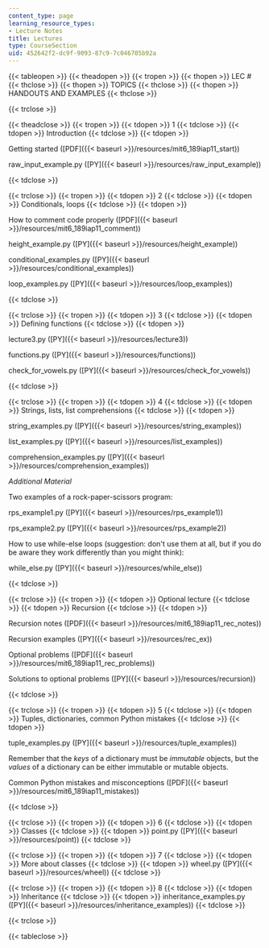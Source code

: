 ```yaml
---
content_type: page
learning_resource_types:
- Lecture Notes
title: Lectures
type: CourseSection
uid: 452642f2-dc9f-9093-87c9-7c046705b92a
---
```


{{< tableopen >}}
{{< theadopen >}}
{{< tropen >}}
{{< thopen >}}
LEC #
{{< thclose >}}
{{< thopen >}}
TOPICS
{{< thclose >}}
{{< thopen >}}
HANDOUTS AND EXAMPLES
{{< thclose >}}

{{< trclose >}}

{{< theadclose >}}
{{< tropen >}}
{{< tdopen >}}
1
{{< tdclose >}}
{{< tdopen >}}
Introduction
{{< tdclose >}}
{{< tdopen >}}


Getting started ([PDF]({{< baseurl >}}/resources/mit6_189iap11_start))

raw\_input\_example.py ([PY]({{< baseurl >}}/resources/raw_input_example))


{{< tdclose >}}

{{< trclose >}}
{{< tropen >}}
{{< tdopen >}}
2
{{< tdclose >}}
{{< tdopen >}}
Conditionals, loops
{{< tdclose >}}
{{< tdopen >}}


How to comment code properly ([PDF]({{< baseurl >}}/resources/mit6_189iap11_comment))

height\_example.py ([PY]({{< baseurl >}}/resources/height_example))

conditional\_examples.py ([PY]({{< baseurl >}}/resources/conditional_examples))

loop\_examples.py ([PY]({{< baseurl >}}/resources/loop_examples))


{{< tdclose >}}

{{< trclose >}}
{{< tropen >}}
{{< tdopen >}}
3
{{< tdclose >}}
{{< tdopen >}}
Defining functions
{{< tdclose >}}
{{< tdopen >}}


lecture3.py ([PY]({{< baseurl >}}/resources/lecture3))

functions.py ([PY]({{< baseurl >}}/resources/functions))

check\_for\_vowels.py ([PY]({{< baseurl >}}/resources/check_for_vowels))


{{< tdclose >}}

{{< trclose >}}
{{< tropen >}}
{{< tdopen >}}
4
{{< tdclose >}}
{{< tdopen >}}
Strings, lists, list comprehensions
{{< tdclose >}}
{{< tdopen >}}


string\_examples.py ([PY]({{< baseurl >}}/resources/string_examples))

list\_examples.py ([PY]({{< baseurl >}}/resources/list_examples))

comprehension\_examples.py ([PY]({{< baseurl >}}/resources/comprehension_examples))

_Additional Material_

Two examples of a rock-paper-scissors program:

rps\_example1.py ([PY]({{< baseurl >}}/resources/rps_example1))

rps\_example2.py ([PY]({{< baseurl >}}/resources/rps_example2))

How to use while-else loops (suggestion: don't use them at all, but if you do be aware they work differently than you might think):

while\_else.py ([PY]({{< baseurl >}}/resources/while_else))


{{< tdclose >}}

{{< trclose >}}
{{< tropen >}}
{{< tdopen >}}
Optional lecture
{{< tdclose >}}
{{< tdopen >}}
Recursion
{{< tdclose >}}
{{< tdopen >}}


Recursion notes ([PDF]({{< baseurl >}}/resources/mit6_189iap11_rec_notes))

Recursion examples ([PY]({{< baseurl >}}/resources/rec_ex))

Optional problems ([PDF]({{< baseurl >}}/resources/mit6_189iap11_rec_problems))

Solutions to optional problems ([PY]({{< baseurl >}}/resources/recursion))


{{< tdclose >}}

{{< trclose >}}
{{< tropen >}}
{{< tdopen >}}
5
{{< tdclose >}}
{{< tdopen >}}
Tuples, dictionaries, common Python mistakes
{{< tdclose >}}
{{< tdopen >}}


tuple\_examples.py ([PY]({{< baseurl >}}/resources/tuple_examples))

Remember that the _keys_ of a dictionary must be _immutable_ objects, but the _values_ of a dictionary can be either immutable or mutable objects.

Common Python mistakes and misconceptions ([PDF]({{< baseurl >}}/resources/mit6_189iap11_mistakes))


{{< tdclose >}}

{{< trclose >}}
{{< tropen >}}
{{< tdopen >}}
6
{{< tdclose >}}
{{< tdopen >}}
Classes
{{< tdclose >}}
{{< tdopen >}}
point.py ([PY]({{< baseurl >}}/resources/point))
{{< tdclose >}}

{{< trclose >}}
{{< tropen >}}
{{< tdopen >}}
7
{{< tdclose >}}
{{< tdopen >}}
More about classes
{{< tdclose >}}
{{< tdopen >}}
wheel.py ([PY]({{< baseurl >}}/resources/wheel))
{{< tdclose >}}

{{< trclose >}}
{{< tropen >}}
{{< tdopen >}}
8
{{< tdclose >}}
{{< tdopen >}}
Inheritance
{{< tdclose >}}
{{< tdopen >}}
inheritance\_examples.py ([PY]({{< baseurl >}}/resources/inheritance_examples))
{{< tdclose >}}

{{< trclose >}}

{{< tableclose >}}